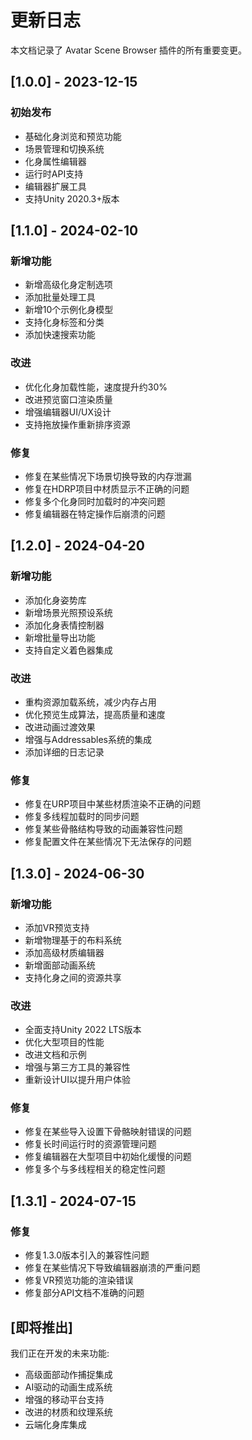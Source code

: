 # 更新日志

本文档记录了 Avatar Scene Browser 插件的所有重要变更。

## [1.0.0] - 2023-12-15

### 初始发布

- 基础化身浏览和预览功能
- 场景管理和切换系统
- 化身属性编辑器
- 运行时API支持
- 编辑器扩展工具
- 支持Unity 2020.3+版本

## [1.1.0] - 2024-02-10

### 新增功能

- 新增高级化身定制选项
- 添加批量处理工具
- 新增10个示例化身模型
- 支持化身标签和分类
- 添加快速搜索功能

### 改进

- 优化化身加载性能，速度提升约30%
- 改进预览窗口渲染质量
- 增强编辑器UI/UX设计
- 支持拖放操作重新排序资源

### 修复

- 修复在某些情况下场景切换导致的内存泄漏
- 修复在HDRP项目中材质显示不正确的问题
- 修复多个化身同时加载时的冲突问题
- 修复编辑器在特定操作后崩溃的问题

## [1.2.0] - 2024-04-20

### 新增功能

- 添加化身姿势库
- 新增场景光照预设系统
- 添加化身表情控制器
- 新增批量导出功能
- 支持自定义着色器集成

### 改进

- 重构资源加载系统，减少内存占用
- 优化预览生成算法，提高质量和速度
- 改进动画过渡效果
- 增强与Addressables系统的集成
- 添加详细的日志记录

### 修复

- 修复在URP项目中某些材质渲染不正确的问题
- 修复多线程加载时的同步问题
- 修复某些骨骼结构导致的动画兼容性问题
- 修复配置文件在某些情况下无法保存的问题

## [1.3.0] - 2024-06-30

### 新增功能

- 添加VR预览支持
- 新增物理基于的布料系统
- 添加高级材质编辑器
- 新增面部动画系统
- 支持化身之间的资源共享

### 改进

- 全面支持Unity 2022 LTS版本
- 优化大型项目的性能
- 改进文档和示例
- 增强与第三方工具的兼容性
- 重新设计UI以提升用户体验

### 修复

- 修复在某些导入设置下骨骼映射错误的问题
- 修复长时间运行时的资源管理问题
- 修复编辑器在大型项目中初始化缓慢的问题
- 修复多个与多线程相关的稳定性问题

## [1.3.1] - 2024-07-15

### 修复

- 修复1.3.0版本引入的兼容性问题
- 修复在某些情况下导致编辑器崩溃的严重问题
- 修复VR预览功能的渲染错误
- 修复部分API文档不准确的问题

## [即将推出]

我们正在开发的未来功能:

- 高级面部动作捕捉集成
- AI驱动的动画生成系统
- 增强的移动平台支持
- 改进的材质和纹理系统
- 云端化身库集成 
